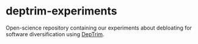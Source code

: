 # deptrim-experiments
Open-science repository containing our experiments about debloating for software diversification using [DepTrim](https://github.com/castor-software/deptrim). 
